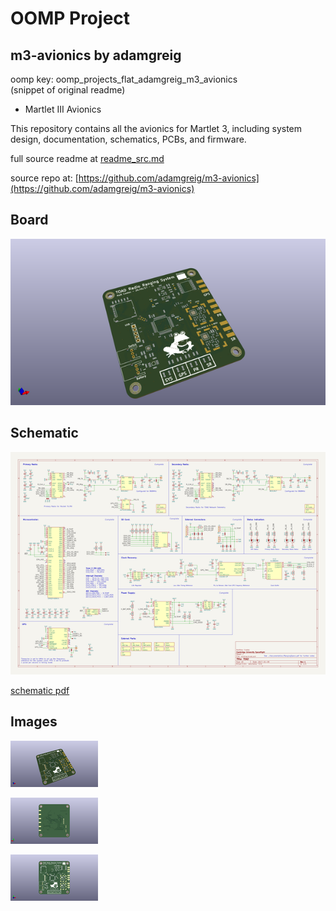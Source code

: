 # OOMP Project  
## m3-avionics  by adamgreig  
  
oomp key: oomp_projects_flat_adamgreig_m3_avionics  
(snippet of original readme)  
  
- Martlet III Avionics  
  
This repository contains all the avionics for Martlet 3, including system   
design, documentation, schematics, PCBs, and firmware.  
  
  full source readme at [readme_src.md](readme_src.md)  
  
source repo at: [https://github.com/adamgreig/m3-avionics](https://github.com/adamgreig/m3-avionics)  
## Board  
  
[![working_3d.png](working_3d_600.png)](working_3d.png)  
## Schematic  
  
[![working_schematic.png](working_schematic_600.png)](working_schematic.png)  
  
[schematic pdf](working_schematic.pdf)  
## Images  
  
[![working_3d.png](working_3d_140.png)](working_3d.png)  
  
[![working_3d_back.png](working_3d_back_140.png)](working_3d_back.png)  
  
[![working_3d_front.png](working_3d_front_140.png)](working_3d_front.png)  
